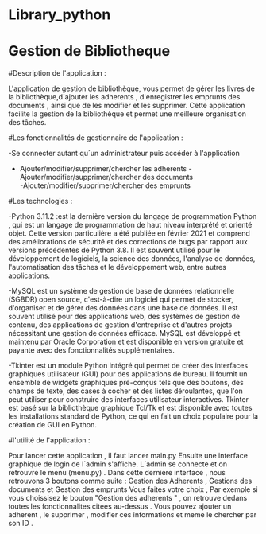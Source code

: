 # Library_python
# Gestion de Bibliotheque

#Description de l'application : 

L'application de gestion de bibliothèque, vous permet de gérer les livres de la bibliothèque,d´ajouter les adherents ,  d'enregistrer les emprunts des documents  , 
ainsi que de les modifier et les supprimer. Cette application  facilite la gestion de la bibliothèque et permet une meilleure organisation des tâches. 

#Les fonctionnalités de gestionnaire de l'application :

  -Se connecter autant qu´un administrateur puis accéder à l'application
   - Ajouter/modifier/supprimer/chercher  les adherents
   -Ajouter/modifier/supprimer/chercher    des documents  
   -Ajouter/modifier/supprimer/chercher   des emprunts  
  
#Les technologies :

  -Python 3.11.2 :est la dernière version du langage de programmation Python , qui est un langage de programmation de haut niveau interprété et orienté objet. Cette version 
  particulière a été publiée en février 2021 et comprend des améliorations de sécurité et des corrections de bugs par rapport aux versions précédentes
  de Python 3.8. Il est souvent utilisé pour le développement de logiciels, la science des données, l'analyse de données, l'automatisation des tâches 
  et le développement web, entre autres applications.
  
  -MySQL est un système de gestion de base de données relationnelle (SGBDR) open source, c'est-à-dire un logiciel qui permet de stocker, d'organiser et 
  de gérer des données dans une base de données. Il est souvent utilisé pour des applications web, des systèmes de gestion de contenu, des applications 
  de gestion d'entreprise et d'autres projets nécessitant une gestion de données efficace. MySQL est développé et maintenu par Oracle Corporation et est 
  disponible en version gratuite et payante avec des fonctionnalités supplémentaires.
  
  -Tkinter est un module Python intégré qui permet de créer des interfaces graphiques utilisateur (GUI) pour des applications de bureau. Il fournit un 
  ensemble de widgets graphiques pré-conçus tels que des boutons, des champs de texte, des cases à cocher et des listes déroulantes, que l'on peut utiliser 
  pour construire des interfaces utilisateur interactives. Tkinter est basé sur la bibliothèque graphique Tcl/Tk et est disponible avec toutes les 
  installations standard de Python, ce qui en fait un choix populaire pour la création de GUI en Python.


#l'utilité de l'application :

   Pour lancer cette application , il faut lancer main.py 
   Ensuite une interface graphique de login de l´admin s'affiche. L´admin se connecte et on retrouvre le menu (menu.py) . 
   Dans cette derniere interface , nous retrouvons 3 boutons comme suite : Gestion des Adherents , Gestions des documents et Gestion des emprunts 
    Vous faites votre choix , Par exemple si vous choissisez le bouton "Gestion des adherents " , on retrouve dedans toutes les fonctionnalites citees au-dessus .
   Vous pouvez ajouter un adherent , le supprimer , modifier ces informations et meme le chercher par son ID . 


   

 
  
  
  
  
  
  
  
